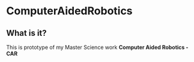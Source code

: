 # ComputerAidedRobotics

## What is it?

This is prototype of my Master Science work **Computer Aided Robotics - CAR**